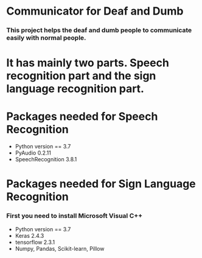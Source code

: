 # Communicator for Deaf and Dumb
### This project helps the deaf and dumb people to communicate easily with normal people.
# It has mainly two parts. Speech recognition part and the sign language recognition part.

# Packages needed for Speech Recognition

- Python version == 3.7
- PyAudio 0.2.11
- SpeechRecognition 3.8.1

# Packages needed for Sign Language Recognition
### First you need to install Microsoft Visual C++
- Python version == 3.7
- Keras 2.4.3
- tensorflow 2.3.1
- Numpy, Pandas, Scikit-learn, Pillow


 
